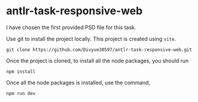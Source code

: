 # antlr-task-responsive-web

I have chosen the first provided PSD file for this task.

Use git to install the project locally. This project is created using `vite`. 

```terminal
git clone https://github.com/Divyue30597/antlr-task-responsive-web.git
```

Once the project is cloned, to install all the node packages, you should run

```terminal
npm install
```

Once all the node packages is installed, use the command,

```terminal
npm run dev
```
